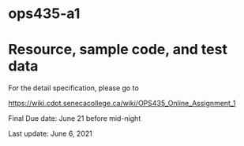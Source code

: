 # ops435-a1
# Resource, sample code, and test data

For the detail specification, please go to

https://wiki.cdot.senecacollege.ca/wiki/OPS435_Online_Assignment_1

Final Due date: June 21 before mid-night


Last update: June 6, 2021
